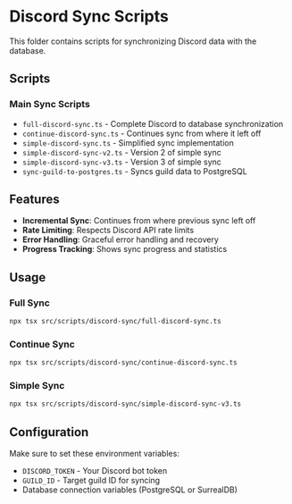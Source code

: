 # Discord Sync Scripts

This folder contains scripts for synchronizing Discord data with the database.

## Scripts

### Main Sync Scripts
- `full-discord-sync.ts` - Complete Discord to database synchronization
- `continue-discord-sync.ts` - Continues sync from where it left off
- `simple-discord-sync.ts` - Simplified sync implementation
- `simple-discord-sync-v2.ts` - Version 2 of simple sync
- `simple-discord-sync-v3.ts` - Version 3 of simple sync
- `sync-guild-to-postgres.ts` - Syncs guild data to PostgreSQL

## Features

- **Incremental Sync**: Continues from where previous sync left off
- **Rate Limiting**: Respects Discord API rate limits
- **Error Handling**: Graceful error handling and recovery
- **Progress Tracking**: Shows sync progress and statistics

## Usage

### Full Sync
```bash
npx tsx src/scripts/discord-sync/full-discord-sync.ts
```

### Continue Sync
```bash
npx tsx src/scripts/discord-sync/continue-discord-sync.ts
```

### Simple Sync
```bash
npx tsx src/scripts/discord-sync/simple-discord-sync-v3.ts
```

## Configuration

Make sure to set these environment variables:
- `DISCORD_TOKEN` - Your Discord bot token
- `GUILD_ID` - Target guild ID for syncing
- Database connection variables (PostgreSQL or SurrealDB)
